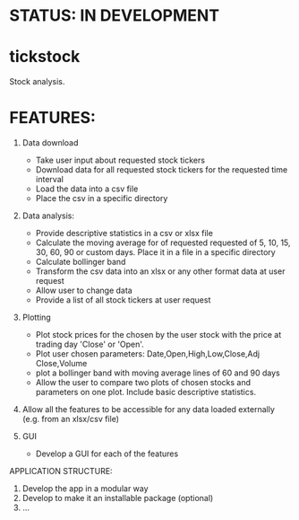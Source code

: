 # STATUS: IN DEVELOPMENT

# tickstock
Stock analysis.


# FEATURES:
1. Data download
    - Take user input about requested stock tickers
    - Download data for all requested stock tickers for the requested time interval
    - Load the data into a csv file
    - Place the csv in a specific directory

2. Data analysis:
    - Provide descriptive statistics in a csv or xlsx file
    - Calculate the moving average for of requested requested of 5, 10, 15, 30, 60, 90 or custom days. Place it in a file in a specific directory
    - Calculate bollinger band
    - Transform the csv data into an xlsx or any other format data at user request
    - Allow user to change data
    - Provide a list of all stock tickers at user request

3. Plotting
    - Plot stock prices for the chosen by the user stock with the price at trading day 'Close' or 'Open'.
    - Plot user chosen parameters: Date,Open,High,Low,Close,Adj Close,Volume
    - plot a bollinger band with moving average lines of 60 and 90 days
    - Allow the user to compare two plots of chosen stocks and parameters on one plot. Include basic descriptive statistics.

4. Allow all the features to be accessible for any data loaded externally (e.g. from an xlsx/csv file)

5. GUI
    - Develop a GUI for each of the features


APPLICATION STRUCTURE:
1. Develop the app in a modular way
2. Develop to make it an installable package (optional)
3. ...
